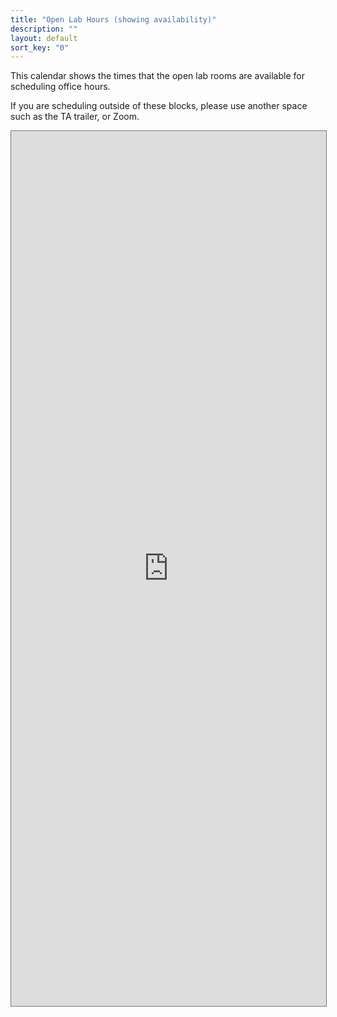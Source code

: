 ```yaml
---
title: "Open Lab Hours (showing availability)"
description: ""
layout: default
sort_key: "0"
---
```


<style>
     iframe { width: 100%; height: 1400px; }
</style>



This calendar shows the times that the open lab rooms are available for scheduling office hours.

If you are scheduling outside of these blocks, please use another space such as the TA trailer, or Zoom.

<iframe src="https://calendar.google.com/calendar/embed?height=600&wkst=1&bgcolor=%23ffffff&ctz=America%2FLos_Angeles&mode=WEEK&src=Y182M2I1OTk2ZTYwMzk0YjZhM2IxNzEwYWQxMzMyOTAxZmZlNDRhN2VlOGY1NzdhY2VlNWY5OGViOTU2ZGZiNWNiQGdyb3VwLmNhbGVuZGFyLmdvb2dsZS5jb20&color=%23AD1457" style="border:solid 1px #777" width="800" height="600" frameborder="0" scrolling="no"></iframe>
